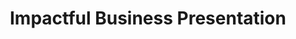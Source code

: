 ---
layout:   certificate
title:    "Impactful Business Presentation"
slug:     impactful
category: panitia
issuer:   "Direktorat Pusat Pengembangan Karier Universitas Telkom"
---